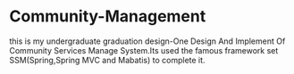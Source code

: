 # Community-Management
this is my undergraduate graduation design-One Design And Implement Of Community Services Manage System.Its used the famous framework set SSM(Spring,Spring MVC and Mabatis) to complete it.
